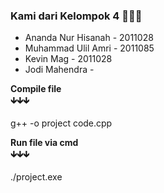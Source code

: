 <h3>Kami dari Kelompok 4 👋👋👋</h3>
<ul>
    <li>Ananda Nur Hisanah - 2011028</li>
    <li>Muhammad Ulil Amri - 2011085</li>
    <li>Kevin Mag - 2011028</li>
    <li>Jodi Mahendra - </li>
</ul>
<b>
    Compile file  
    <br>
    🡳🡳🡳
</b>

g++ -o project code.cpp

<b>
    Run file via cmd
    <br>
    🡳🡳🡳
</b>

./project.exe